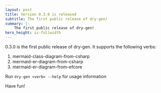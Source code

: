 ```yaml
---
layout: post
title: Version 0.3.0 is released
subtitle: The first public release of dry-gen!
summary: |-
    The first public release of dry-gen!
hero_height: is-fullwidth
---
```

0.3.0 is the first public release of dry-gen. It supports the following verbs:

1. mermaid-class-diagram-from-csharp
2. mermaid-er-diagram-from-csharp
3. mermaid-er-diagram-from-efcore

Run `dry-gen <verb> --help` for usage information 

Have fun!